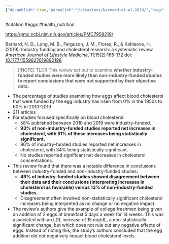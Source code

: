 ```yaml
---
{"dg-publish":true,"permalink":"/citations/barnard-et-al-2019/","tags":["#citation","#eggs","#health_nutrition"],"created":"2025-10-23T17:42:44.198+01:00","updated":"2025-10-23T18:06:08.765+01:00"}
---
```


#citation #eggs #health_nutrition 

https://pmc.ncbi.nlm.nih.gov/articles/PMC7958219/

Barnard, N. D., Long, M. B., Ferguson, J. M., Flores, R., & Kahleova, H. (2019). Industry funding and cholesterol research: a systematic review. _American Journal of Lifestyle Medicine_, 11;15(2):165-172 doi: [10.1177/1559827619892198](https://doi.org/10.1177/1559827619892198)

> [!NOTE] TLDR
> This review set out to examine **whether industry-funded studies were more likely than non-industry-funded studies to report conclusions that were not supported by their objective data.**

- The percentage of studies examining how eggs affect blood cholesterol that were funded by the egg industry has risen from 0% in the 1950s to 60% in 2010-2019
- 211 articles
- For studies focused specifically on blood cholesterol:
	- 58% published between 2010 and 2019 were industry-funded. 
	- **93% of non-industry-funded studies reported net increases in cholesterol, with 51% of these increases being statistically significant.** 
	- 86% of industry-funded studies reported net increases in cholesterol, with 34% being statistically significant. 
	- No studies reported significant net decreases in cholesterol concentrations.
- This review found that there was a notable difference in conclusions between industry-funded and non-industry-funded studies:
	- **49% of industry-funded studies showed disagreement between their data and their conclusions (interpreting increases in cholesterol as favorable) versus 13% of non-industry-funded studies.** 
	- Disagreement often involved non-statistically significant cholesterol increases being interpreted as no change or no negative impact.
- The review’s authors give the example of college freshmen being given an addition of 2 eggs at breakfast 5 days a week for 14 weeks. This was associated with an LDL increase of 15 mg/dL, a non-statistically-significant change, but which does not rule out any negative effects of eggs. Instead of noting this, the study’s authors concluded that the egg addition did not negatively impact blood cholesterol levels.
